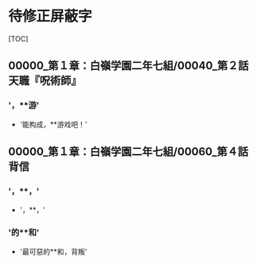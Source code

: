 # 待修正屏蔽字

[TOC]

## 00000_第１章：白嶺学園二年七組/00040_第２話　天職『呪術師』

### '，**游'

- '能构成，**游戏吧！'


## 00000_第１章：白嶺学園二年七組/00060_第４話　背信

### '，**，'

- '，**，'

### '的**和'

- '最可惡的**和，背叛'
